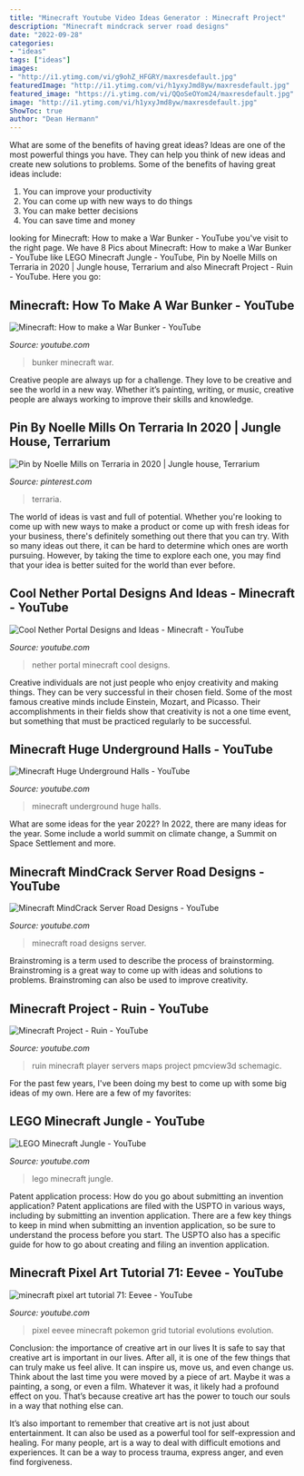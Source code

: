 ```yaml
---
title: "Minecraft Youtube Video Ideas Generator : Minecraft Project"
description: "Minecraft mindcrack server road designs"
date: "2022-09-28"
categories:
- "ideas"
tags: ["ideas"]
images:
- "http://i1.ytimg.com/vi/g9ohZ_HFGRY/maxresdefault.jpg"
featuredImage: "http://i1.ytimg.com/vi/h1yxyJmd8yw/maxresdefault.jpg"
featured_image: "https://i.ytimg.com/vi/QQoSeOYom24/maxresdefault.jpg"
image: "http://i1.ytimg.com/vi/h1yxyJmd8yw/maxresdefault.jpg"
ShowToc: true
author: "Dean Hermann"
---
```



What are some of the benefits of having great ideas?
Ideas are one of the most powerful things you have. They can help you think of new ideas and create new solutions to problems. Some of the benefits of having great ideas include: 
1. You can improve your productivity
2. You can come up with new ways to do things
3. You can make better decisions
4. You can save time and money

	

		
looking for Minecraft: How to make a War Bunker - YouTube you've visit to the right page. We have 8 Pics about Minecraft: How to make a War Bunker - YouTube like LEGO Minecraft Jungle - YouTube, Pin by Noelle Mills on Terraria in 2020 | Jungle house, Terrarium and also Minecraft Project - Ruin - YouTube. Here you go:
		
    
## Minecraft: How To Make A War Bunker - YouTube

<img loading=lazy src="https://i.ytimg.com/vi/QQoSeOYom24/maxresdefault.jpg" onerror="this.onerror=null;this.src='https://tse2.mm.bing.net/th?id=OIP.wtzzyMY3EcuzwHTZlETS4QHaEK&amp;pid=15.1';" alt="Minecraft: How to make a War Bunker - YouTube">

_Source: youtube.com_

>bunker minecraft war. 

	

Creative people are always up for a challenge. They love to be creative and see the world in a new way. Whether it’s painting, writing, or music, creative people are always working to improve their skills and knowledge.

    
## Pin By Noelle Mills On Terraria In 2020 | Jungle House, Terrarium

<img loading=lazy src="https://i.pinimg.com/736x/e8/ce/43/e8ce43f8cfe51437aab60269e26523c1.jpg" onerror="this.onerror=null;this.src='https://tse1.mm.bing.net/th?id=OIP.32Of0Us7RXqTRhnHB0SDVwHaE_&amp;pid=15.1';" alt="Pin by Noelle Mills on Terraria in 2020 | Jungle house, Terrarium">

_Source: pinterest.com_

>terraria. 

	

The world of ideas is vast and full of potential. Whether you're looking to come up with new ways to make a product or come up with fresh ideas for your business, there's definitely something out there that you can try. With so many ideas out there, it can be hard to determine which ones are worth pursuing. However, by taking the time to explore each one, you may find that your idea is better suited for the world than ever before.

    
## Cool Nether Portal Designs And Ideas - Minecraft - YouTube

<img loading=lazy src="http://i.ytimg.com/vi/QT7roU_TQhs/maxresdefault.jpg" onerror="this.onerror=null;this.src='https://tse4.mm.bing.net/th?id=OIP.kMCY2l9jtjQSVOVWzboDPgHaEK&amp;pid=15.1';" alt="Cool Nether Portal Designs and Ideas - Minecraft - YouTube">

_Source: youtube.com_

>nether portal minecraft cool designs. 

	

Creative individuals are not just people who enjoy creativity and making things. They can be very successful in their chosen field. Some of the most famous creative minds include Einstein, Mozart, and Picasso. Their accomplishments in their fields show that creativity is not a one time event, but something that must be practiced regularly to be successful.

    
## Minecraft Huge Underground Halls - YouTube

<img loading=lazy src="https://i.ytimg.com/vi/Cl-sWKQlgy0/maxresdefault.jpg" onerror="this.onerror=null;this.src='https://tse4.mm.bing.net/th?id=OIP.niomo9P77HPV2DHvv-kDYQHaEK&amp;pid=15.1';" alt="Minecraft Huge Underground Halls - YouTube">

_Source: youtube.com_

>minecraft underground huge halls. 

	

What are some ideas for the year 2022?
In 2022, there are many ideas for the year. Some include a world summit on climate change, a Summit on Space Settlement and more.

    
## Minecraft MindCrack Server Road Designs - YouTube

<img loading=lazy src="http://i1.ytimg.com/vi/g9ohZ_HFGRY/maxresdefault.jpg" onerror="this.onerror=null;this.src='https://tse2.mm.bing.net/th?id=OIP.4sCVf50mnrLI_bvOeFMDmAHaEK&amp;pid=15.1';" alt="Minecraft MindCrack Server Road Designs - YouTube">

_Source: youtube.com_

>minecraft road designs server. 

	

Brainstroming is a term used to describe the process of brainstorming. Brainstroming is a great way to come up with ideas and solutions to problems. Brainstroming can also be used to improve creativity.

    
## Minecraft Project - Ruin - YouTube

<img loading=lazy src="http://i.ytimg.com/vi/Yffhb6xpP1s/hqdefault.jpg" onerror="this.onerror=null;this.src='https://tse4.mm.bing.net/th?id=OIP.71v93vv5vavAg8XAuk16pQHaFj&amp;pid=15.1';" alt="Minecraft Project - Ruin - YouTube">

_Source: youtube.com_

>ruin minecraft player servers maps project pmcview3d schemagic. 

	

For the past few years, I've been doing my best to come up with some big ideas of my own. Here are a few of my favorites: 

    
## LEGO Minecraft Jungle - YouTube

<img loading=lazy src="http://i.ytimg.com/vi/GQG9F568Lvc/maxresdefault.jpg" onerror="this.onerror=null;this.src='https://tse4.mm.bing.net/th?id=OIP.VBepd7Cw6zvW4L8IJk_hKwHaEK&amp;pid=15.1';" alt="LEGO Minecraft Jungle - YouTube">

_Source: youtube.com_

>lego minecraft jungle. 

	

Patent application process: How do you go about submitting an invention application?
Patent applications are filed with the USPTO in various ways, including by submitting an invention application. There are a few key things to keep in mind when submitting an invention application, so be sure to understand the process before you start. The USPTO also has a specific guide for how to go about creating and filing an invention application.

    
## Minecraft Pixel Art Tutorial 71: Eevee - YouTube

<img loading=lazy src="http://i1.ytimg.com/vi/h1yxyJmd8yw/maxresdefault.jpg" onerror="this.onerror=null;this.src='https://tse1.mm.bing.net/th?id=OIP.ComNomc2xot_xcuEvB8zVwHaEK&amp;pid=15.1';" alt="minecraft pixel art tutorial 71: Eevee - YouTube">

_Source: youtube.com_

>pixel eevee minecraft pokemon grid tutorial evolutions evolution. 

	

Conclusion: the importance of creative art in our lives
It is safe to say that creative art is important in our lives. After all, it is one of the few things that can truly make us feel alive. It can inspire us, move us, and even change us.
Think about the last time you were moved by a piece of art. Maybe it was a painting, a song, or even a film. Whatever it was, it likely had a profound effect on you. That’s because creative art has the power to touch our souls in a way that nothing else can.

It’s also important to remember that creative art is not just about entertainment. It can also be used as a powerful tool for self-expression and healing. For many people, art is a way to deal with difficult emotions and experiences. It can be a way to process trauma, express anger, and even find forgiveness.

